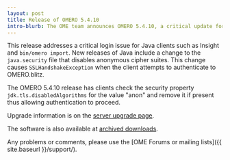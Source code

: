 ```yaml
---
layout: post
title: Release of OMERO 5.4.10
intro-blurb: The OME team announces OMERO 5.4.10, a critical update for Java clients following 
---
```


This release addresses a critical login issue for Java clients such as Insight
and ``bin/omero import``. New releases of Java include a change to the
``java.security`` file that disables anonymous cipher suites. This
change causes ``SSLHandshakeException`` when the client attempts to
authenticate to OMERO.blitz.

The OMERO 5.4.10 release has clients check the security property
``jdk.tls.disabledAlgorithms`` for the value "anon" and remove it if present
thus allowing authentication to proceed.

Upgrade information is on the [server upgrade page](https://docs.openmicroscopy.org/omero/5.4.10/sysadmins/server-upgrade.html).

The software is also available at [archived downloads](https://downloads.openmicroscopy.org/omero/5.4.10).

Any problems or comments, please use the [OME Forums or mailing lists]({{ site.baseurl }}/support/).
